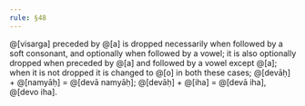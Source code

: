 ```yaml
---
rule: §48
---
```


@[visarga] preceded by @[a] is dropped necessarily when followed by a soft consonant, and optionally when followed by a vowel; it is also optionally dropped when preceded by @[a] and followed by a vowel except @[a]; when it is not dropped it is changed to @[o] in both these cases; @[devāḥ] + @[namyāḥ] = @[devā namyāḥ]; @[devāḥ] + @[iha] = @[devā iha], @[devo iha].